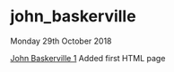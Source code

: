 # john_baskerville

Monday 29th October 2018

[John Baskerville 1](https://ailsiseburns.github.io/john_baskerville/baskerville1) Added first HTML page 
 
 